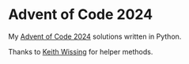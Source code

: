 # Advent of Code 2024

My [Advent of Code 2024](http://adventofcode.com/2021) solutions written in Python.

Thanks to [Keith Wissing](https://github.com/keithwissing) for helper methods.
